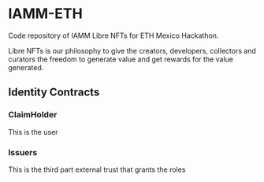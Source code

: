 # IAMM-ETH
Code repository of IAMM Libre NFTs for ETH Mexico Hackathon.

Libre NFTs is our philosophy to give the creators, developers, collectors and curators the freedom to generate value and get rewards for the value generated.

## Identity Contracts

### ClaimHolder
This is the user

### Issuers
This is the third part external trust that grants the roles 

